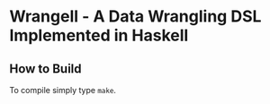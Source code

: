 # Wrangell - A Data Wrangling DSL Implemented in Haskell

## How to Build
To compile simply type `make`.
